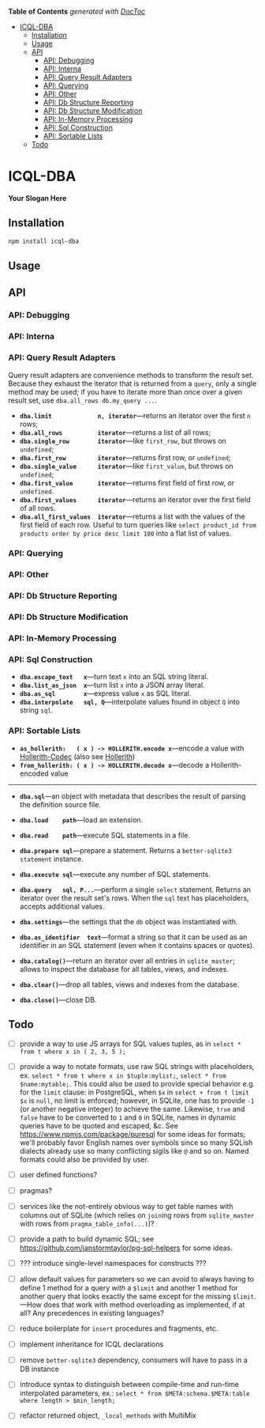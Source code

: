 <!-- START doctoc generated TOC please keep comment here to allow auto update -->
<!-- DON'T EDIT THIS SECTION, INSTEAD RE-RUN doctoc TO UPDATE -->
**Table of Contents**  *generated with [DocToc](https://github.com/thlorenz/doctoc)*

- [ICQL-DBA](#icql-dba)
  - [Installation](#installation)
  - [Usage](#usage)
  - [API](#api)
    - [API: Debugging](#api-debugging)
    - [API: Interna](#api-interna)
    - [API: Query Result Adapters](#api-query-result-adapters)
    - [API: Querying](#api-querying)
    - [API: Other](#api-other)
    - [API: Db Structure Reporting](#api-db-structure-reporting)
    - [API: Db Structure Modification](#api-db-structure-modification)
    - [API: In-Memory Processing](#api-in-memory-processing)
    - [API: Sql Construction](#api-sql-construction)
    - [API: Sortable Lists](#api-sortable-lists)
  - [Todo](#todo)

<!-- END doctoc generated TOC please keep comment here to allow auto update -->


# ICQL-DBA

**Your Slogan Here**


## Installation

```bash
npm install icql-dba
```

## Usage


## API

### API: Debugging

### API: Interna

### API: Query Result Adapters

Query result adapters are convenience methods to transform the result set. Because they exhaust the iterator
that is returned from a `query`, only a single method may be used; if you have to iterate more than once
over a given result set, use `dba.all_rows db.my_query ...`.

* **`dba.limit             n, iterator`**—returns an iterator over the first `n` rows;
* **`dba.all_rows          iterator`**—returns a list of all rows;
* **`dba.single_row        iterator`**—like `first_row`, but throws on `undefined`;
* **`dba.first_row         iterator`**—returns first row, or `undefined`;
* **`dba.single_value      iterator`**—like `first_value`, but throws on `undefined`;
* **`dba.first_value       iterator`**—returns first field of first row, or `undefined`.
* **`dba.first_values      iterator`**—returns an iterator over the first field of all rows.
* **`dba.all_first_values  iterator`**—returns a list with the values of the first field of each row.
  Useful to turn queries like `select product_id from products order by price desc limit 100` into a flat
  list of values.

### API: Querying

### API: Other

### API: Db Structure Reporting

### API: Db Structure Modification

### API: In-Memory Processing

### API: Sql Construction

* **`dba.escape_text   x`**—turn text `x` into an SQL string literal.
* **`dba.list_as_json  x`**—turn list `x` into a JSON array literal.
* **`dba.as_sql        x`**—express value `x` as SQL literal.
* **`dba.interpolate   sql, Q`**—interpolate values found in object `Q` into string `sql`.

### API: Sortable Lists

* **`as_hollerith:   ( x ) -> HOLLERITH.encode x`**—encode a value with
  [Hollerith-Codec](https://github.com/loveencounterflow/hollerith-codec) (also see
  [Hollerith](https://github.com/loveencounterflow/hollerith))
* **`from_hollerith: ( x ) -> HOLLERITH.decode x`**—decode a Hollerith-encoded value

---------------------------

* **`dba.sql`**—an object with metadata that describes the result of parsing the definition source file.

* **`dba.load    path`**—load an extension.
* **`dba.read    path`**—execute SQL statements in a file.

* **`dba.prepare sql`**—prepare a statement. Returns a `better-sqlite3` `statement` instance.
* **`dba.execute sql`**—execute any number of SQL statements.
* **`dba.query   sql, P...`**—perform a single `select` statement. Returns an iterator over the result set's
  rows. When the `sql` text has placeholders, accepts additional values.
* **`dba.settings`**—the settings that the `db` object was instantiated with.
* **`dba.as_identifier  text`**—format a string so that it can be used as an identifier in an SQL statement
  (even when it contains spaces or quotes).
* **`dba.catalog()`**—return an iterator over all entries in `sqlite_master`; allows to inspect the
  database for all tables, views, and indexes.
* **`dba.clear()`**—drop all tables, views and indexes from the database.

* **`dba.close()`**—close DB.



## Todo

* [ ] provide a way to use JS arrays for SQL values tuples, as in `select * from t where x in ( 2, 3, 5 );`
* [ ] provide a way to notate formats, use raw SQL strings with placeholders, ex. `select * from t where x
  in $tuple:mylist;`, `select * from $name:mytable;`. This could also be used to provide special behavior
  e.g. for the `limit` clause: in PostgreSQL, when `$x` in `select + from t limit $x` is `null`, no limit is
  enforced; however, in SQLite, one has to provide `-1` (or another negative integer) to achieve the same.
  Likewise, `true` and `false` have to be converted to `1` and `0` in SQLite, names in dynamic queries have
  to be quoted and escaped, &c. See https://www.npmjs.com/package/puresql for some ideas for formats; we'll
  probably favor English names over symbols since so many SQLish dialects already use so many conflicting
  sigils like `@` and so on. Named formats could also be provided by user.
* [ ] user defined functions?
* [ ] pragmas?
* [ ] services like the not-entirely obvious way to get table names with columns out of SQLite (which
  relies on `join`ing rows from `sqlite_master` with rows from `pragma_table_info(...)`)?
* [ ] provide a path to build dynamic SQL; see https://github.com/ianstormtaylor/pg-sql-helpers for some
  ideas.
* [ ] ??? introduce single-level namespaces for constructs ???
* [ ] allow default values for parameters so we can avoid to always having to define 1 method for a query
  *with* a `$limit` and another 1 method for another query that looks exactly the same except for the
  missing `$limit`.—How does that work with method overloading as implemented, if at all? Any precedences in
  existing languages?
* [ ] reduce boilerplate for `insert` procedures and fragments, etc.
* [ ] implement inheritance for ICQL declarations
* [ ] remove `better-sqlite3` dependency, consumers will have to pass in a DB instance
* [ ] introduce syntax to distinguish between compile-time and run-time interpolated parameters, ex.:
  `select * from $META:schema.$META:table where length > $min_length;`
* [ ] refactor returned object, `_local_methods` with MultiMix



